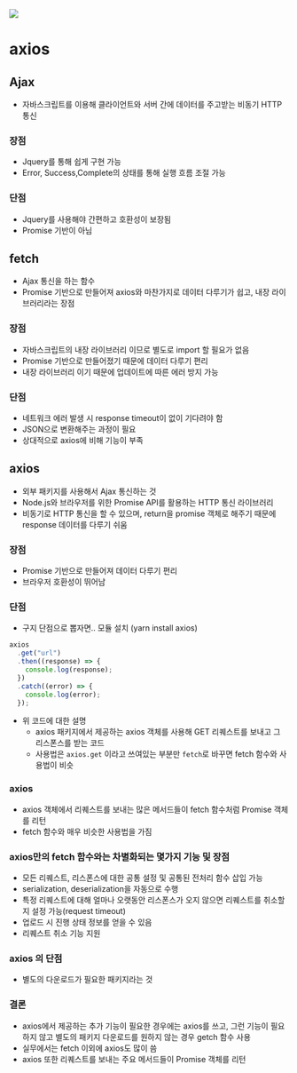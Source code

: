 <img src="https://img.shields.io/badge/React-0080B9?style=flat&logo=React&logoColor=white"/>

# axios

## Ajax

- 자바스크립트를 이용해 클라이언트와 서버 간에 데이터를 주고받는 비동기 HTTP 통신

### 장점

- Jquery를 통해 쉽게 구현 가능
- Error, Success,Complete의 상태를 통해 실행 흐름 조절 가능

### 단점

- Jquery를 사용해야 간편하고 호환성이 보장됨
- Promise 기반이 아님

## fetch

- Ajax 통신을 하는 함수
- Promise 기반으로 만들어져 axios와 마찬가지로 데이터 다루기가 쉽고, 내장 라이브러리라는 장점

### 장점

- 자바스크립트의 내장 라이브러리 이므로 별도로 import 할 필요가 없음
- Promise 기반으로 만들어졌기 때문에 데이터 다루기 편리
- 내장 라이브러리 이기 때문에 업데이트에 따른 에러 방지 가능

### 단점

- 네트워크 에러 발생 시 response timeout이 없이 기다려야 함
- JSON으로 변환해주는 과정이 필요
- 상대적으로 axios에 비해 기능이 부족

## axios

- 외부 패키지를 사용해서 Ajax 통신하는 것
- Node.js와 브라우저를 위한 Promise API를 활용하는 HTTP 통신 라이브러리
- 비동기로 HTTP 통신을 할 수 있으며, return을 promise 객체로 해주기 때문에 response 데이터를 다루기 쉬움

### 장점

- Promise 기반으로 만들어져 데이터 다루기 편리
- 브라우저 호환성이 뛰어남

### 단점

- 구지 단점으로 뽑자면.. 모듈 설치 (yarn install axios)

```javascript
axios
  .get("url")
  .then((response) => {
    console.log(response);
  })
  .catch((error) => {
    console.log(error);
  });
```

- 위 코드에 대한 설명
  - axios 패키지에서 제공하는 axios 객체를 사용해 GET 리퀘스트를 보내고 그 리스폰스를 받는 코드
  - 사용법은 `axios.get` 이라고 쓰여있는 부분만 `fetch`로 바꾸면 fetch 함수와 사용법이 비슷

### axios

- axios 객체에서 리퀘스트를 보내는 많은 메서드들이 fetch 함수처럼 Promise 객체를 리턴
- fetch 함수와 매우 비슷한 사용법을 가짐

### axios만의 fetch 함수와는 차별화되는 몇가지 기능 및 장점

- 모든 리퀘스트, 리스폰스에 대한 공통 설정 및 공통된 전처리 함수 삽입 가능
- serialization, deserialization을 자동으로 수행
- 특정 리퀘스트에 대해 얼마나 오랫동안 리스폰스가 오지 않으면 리퀘스트를 취소할지 설정 가능(request timeout)
- 업로드 시 진행 상태 정보를 얻을 수 있음
- 리퀘스트 취소 기능 지원

### axios 의 단점

- 별도의 다운로드가 필요한 패키지라는 것

### 결론

- axios에서 제공하는 추가 기능이 필요한 경우에는 axios를 쓰고, 그런 기능이 필요하지 않고 별도의 패키지 다운로드를 원하지 않는 경우 getch 함수 사용
- 실무에서는 fetch 이외에 axios도 많이 씀
- axios 또한 리퀘스트를 보내는 주요 메서드들이 Promise 객체를 리턴
